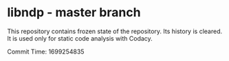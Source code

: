 # libndp - master branch

This repository contains frozen state of the repository.
Its history is cleared. It is used only for static code
analysis with Codacy.

Commit Time: 1699254835